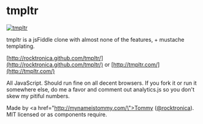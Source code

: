# tmpltr

[![tmpltr](http://iamnotagoodartist.com/wp-content/uploads/2011/12/tmpltr.jpg)](http://tmpltr.com/)

tmpltr is a jsFiddle clone with almost none of the features, + mustache templating.

[http://rocktronica.github.com/tmpltr/](http://rocktronica.github.com/tmpltr/) or [http://tmpltr.com/](http://tmpltr.com/)

All JavaScript. Should run fine on all decent browsers. If you fork it or run it somewhere else, do me a favor and comment out analytics.js so you don't skew my pitiful numbers.

Made by <a href=\"http://mynameistommy.com/\">Tommy</a> (<a href='https://twitter.com/#!/rocktronica'>@rocktronica</a>). MIT licensed or as components require.